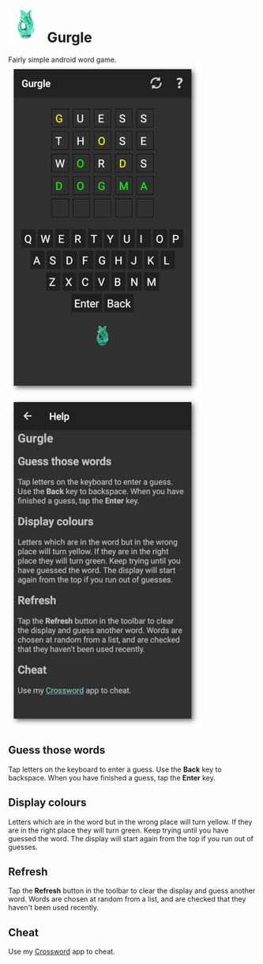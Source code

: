 # ![Logo](src/main/res/drawable-hdpi/ic_launcher.png) Gurgle
Fairly simple android word game.
![Gurgle](https://github.com/billthefarmer/billthefarmer.github.io/raw/master/images/Gurgle.png) ![Help](https://github.com/billthefarmer/billthefarmer.github.io/raw/master/images/Gurgle-help.png)

## Guess those words
Tap letters on the keyboard to enter a guess. Use the **Back** key to
backspace. When you have finished a guess, tap the **Enter** key.

## Display colours
Letters which are in the word but in the wrong place will turn
yellow. If they are in the right place they will turn green. Keep
trying until you have guessed the word. The display will start again
from the top if you run out of guesses.

## Refresh
Tap the **Refresh** button in the toolbar to clear the display and
guess another word. Words are chosen at random from a list, and are
checked that they haven't been used recently.

## Cheat
Use my [Crossword](https://github.com/billthefarmer/crossword) app to
cheat.

